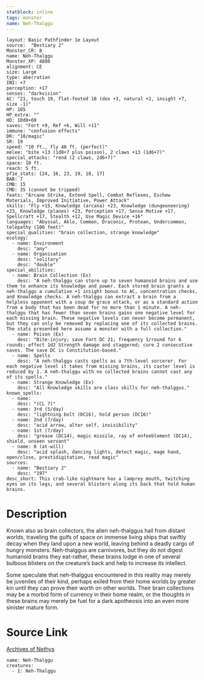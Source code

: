 ```yaml
---
statblock: inline
tags: monster
name: Neh-Thalggu
---
```

```statblock
layout: Basic Pathfinder 1e Layout
source:  "Bestiary 2"
Monster_CR: 8
name: Neh-Thalggu
Monster_XP: 4800
alignment: CE
size: Large
type: aberration
INI: +7
perception: +17
senses: "darkvision"
AC: "21, touch 19, flat-footed 18 (dex +3, natural +2, insight +7, size -1)"
HP: 105
HP_extra: ""
HD: 10d8+60
saves: "Fort +9, Ref +6, Will +11"
immune: "confusion effects"
DR: "10/magic"
SR: 19
speed: "10 ft., fly 40 ft. (perfect)"
melee: "bite +13 (1d8+7 plus poison), 2 claws +13 (1d6+7)"
special_attacks: "rend (2 claws, 2d6+7)"
space: 10 ft.
reach: 5 ft.
pf1e_stats: [24, 16, 23, 19, 18, 17]
BAB: 7
CMB: 15
CMD: 35 (cannot be tripped)
feats: "Arcane Strike, Extend Spell, Combat Reflexes, Eschew Materials, Improved Initiative, Power Attack"
skills: "Fly +15, Knowledge (arcana) +23, Knowledge (dungeoneering) +23, Knowledge (planes) +23, Perception +17, Sense Motive +17, Spellcraft +17, Stealth +12, Use Magic Device +16"
languages: "Abyssal, Aklo, Common, Draconic, Protean, Undercommon, telepathy (100 feet)"
special_qualities: "brain collection, strange knowledge"
ecology:
  - name: Environment
    desc: "any"
  - name: Organisation
    desc: "solitary"
    desc: "double"
special_abilities:
  - name: Brain Collection (Ex)
    desc: "A neh-thalggu can store up to seven humanoid brains and use them to enhance its knowledge and power. Each stored brain grants a neh-thalggu a cumulative +1 insight bonus to AC, concentration checks, and Knowledge checks. A neh-thalggu can extract a brain from a helpless opponent with a coup de grace attack, or as a standard action from a body that has been dead for no more than 1 minute. A neh-thalggu that has fewer than seven brains gains one negative level for each missing brain. These negative levels can never become permanent, but they can only be removed by replacing one of its collected brains. The stats presented here assume a monster with a full collection."
  - name: Poison (Ex)
    desc: "Bite-injury; save Fort DC 21; frequency 1/round for 6 rounds; effect 1d2 Strength damage and staggered; cure 2 consecutive saves. The save DC is Constitution-based."
  - name: Spells
    desc: "A neh-thalggu casts spells as a 7th-level sorcerer. For each negative level it takes from missing brains, its caster level is reduced by 1. A neh-thalggu with no collected brains cannot cast any of its spells."
  - name: Strange Knowledge (Ex)
    desc: "All Knowledge skills are class skills for neh-thalggus."
known_spells:
  - name:
    desc: "(CL 7)"
  - name: 3rd (5/day)
    desc: "lightning bolt (DC16), hold person (DC16)"
  - name: 2nd (7/day)
    desc: "acid arrow, alter self, invisibility"
  - name: 1st (7/day)
    desc: "grease (DC14), magic missile, ray of enfeeblement (DC14), shield, unseen servant"
  - name: 0 (at-will)
    desc: "acid splash, dancing lights, detect magic, mage hand, open/close, prestidigitation, read magic"
sources:
  - name: "Bestiary 2"
    desc: "197"
desc_short: This crab-like nightmare has a lamprey mouth, twitching eyes on its legs, and several blisters along its back that hold human brains.
```
# Description
Known also as brain collectors, the alien neh-thalggus hail from distant worlds, traveling the gulfs of space on immense living ships that swiftly decay when they land upon a new world, leaving behind a deadly cargo of hungry monsters. Neh-thalggus are carnivores, but they do not digest humanoid brains they eat-rather, these brains lodge in one of several bulbous blisters on the creature’s back and help to increase its intellect.

Some speculate that neh-thalggus encountered in this reality may merely be juveniles of their kind, perhaps exiled from their home worlds by greater kin until they can prove their worth on other worlds. Their brain collections may be a morbid form of currency in their home realm, or the thoughts in these brains may merely be fuel for a dark apotheosis into an even more sinister mature form.
# Source Link
[Archives of Nethys](https://aonprd.com/MonsterDisplay.aspx?ItemName=Neh-Thalggu)
```encounter-table
name: Neh-Thalggu
creatures:
  - 1: Neh-Thalggu
```
